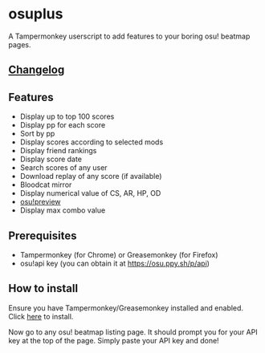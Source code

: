 # osuplus

A Tampermonkey userscript to add features to your boring osu! beatmap pages.

## [Changelog](CHANGELOG.md)

## Features
- Display up to top 100 scores
- Display pp for each score
- Sort by pp
- Display scores according to selected mods
- Display friend rankings
- Display score date
- Search scores of any user
- Download replay of any score (if available)
- Bloodcat mirror
- Display numerical value of CS, AR, HP, OD
- [osu!preview](https://osu.ppy.sh/forum/t/383371)
- Display max combo value

## Prerequisites
- Tampermonkey (for Chrome) or Greasemonkey (for Firefox)
- osu!api key (you can obtain it at https://osu.ppy.sh/p/api)

## How to install
Ensure you have Tampermonkey/Greasemonkey installed and enabled. Click [here](https://github.com/limjeck/osuplus/raw/master/osuplus.user.js) to install.

Now go to any osu! beatmap listing page. It should prompt you for your API key at the top of the page. Simply paste your API key and done!
